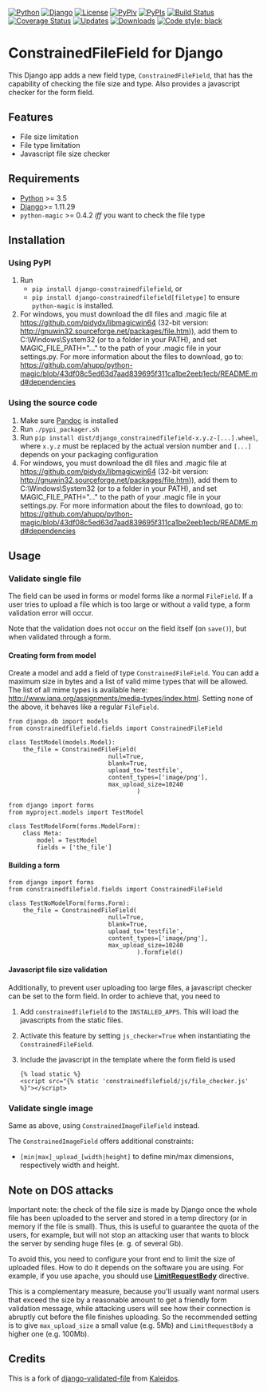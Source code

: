 [![Python](https://img.shields.io/badge/Python-3.5,3.6,3.7,3.8-blue.svg?style=flat-square)](/)
[![Django](https://img.shields.io/badge/Django-1.11,2.1,2.2-blue.svg?style=flat-square)](/)
[![License](https://img.shields.io/badge/License-BSD--3--Clause-blue.svg?style=flat-square)](/LICENSE)
[![PyPIv](https://img.shields.io/pypi/v/django-constrainedfilefield.svg?style=flat-square)](https://pypi.org/project/django-constrainedfilefield)
[![PyPIs](https://img.shields.io/pypi/status/django-constrainedfilefield.svg)](https://pypi.org/project/django-constrainedfilefield)
[![Build Status](https://travis-ci.org/mbourqui/django-constrainedfilefield.svg?branch=master)](https://travis-ci.org/mbourqui/django-constrainedfilefield)
[![Coverage Status](https://coveralls.io/repos/github/mbourqui/django-constrainedfilefield/badge.svg)](https://coveralls.io/github/mbourqui/django-constrainedfilefield)
[![Updates](https://pyup.io/repos/github/mbourqui/django-constrainedfilefield/shield.svg)](https://pyup.io/repos/github/mbourqui/django-constrainedfilefield/)
[![Downloads](https://pepy.tech/badge/django-constrainedfilefield)](https://pepy.tech/project/django-constrainedfilefield)
<a href="https://github.com/psf/black"><img alt="Code style: black" src="https://img.shields.io/badge/code%20style-black-000000.svg"></a>

# ConstrainedFileField for Django

This Django app adds a new field type, `ConstrainedFileField`, that has the
capability of checking the file size and type. Also provides a javascript checker for the 
form field.


## Features
* File size limitation
* File type limitation
* Javascript file size checker


## Requirements
* [Python][] >= 3.5
* [Django]>= 1.11.29
* `python-magic` >= 0.4.2 *iff* you want to check the file type

## Installation

### Using PyPI
1. Run
   * `pip install django-constrainedfilefield`, or
   * `pip install django-constrainedfilefield[filetype]` to ensure `python-magic` is installed.
1. For windows, you must download the dll files and .magic file at https://github.com/pidydx/libmagicwin64 (32-bit version: http://gnuwin32.sourceforge.net/packages/file.htm)), add them to C:\\Windows\\System32 (or to a folder in your PATH), and set MAGIC_FILE_PATH="..." to the path of your .magic file in your settings.py. For more information about the files to download, go to: https://github.com/ahupp/python-magic/blob/43df08c5ed63d7aad839695f311ca1be2eeb1ecb/README.md#dependencies

### Using the source code
1. Make sure [Pandoc][] is installed
1. Run `./pypi_packager.sh`
1. Run `pip install dist/django_constrainedfilefield-x.y.z-[...].wheel`, where `x.y.z` must be replaced by the actual
   version number and `[...]` depends on your packaging configuration
1. For windows, you must download the dll files and .magic file at https://github.com/pidydx/libmagicwin64 (32-bit version: http://gnuwin32.sourceforge.net/packages/file.htm)), add them to C:\\Windows\\System32 (or to a folder in your PATH), and set MAGIC_FILE_PATH="..." to the path of your .magic file in your settings.py. For more information about the files to download, go to: https://github.com/ahupp/python-magic/blob/43df08c5ed63d7aad839695f311ca1be2eeb1ecb/README.md#dependencies

## Usage
### Validate single file
The field can be used in forms or model forms like a normal `FileField`. If a user tries to upload
a file which is too large or without a valid type, a form validation error will occur.

Note that the validation does not occur on the field itself (on `save()`), but when validated through a form.

#### Creating form from model
Create a model and add a field of type `ConstrainedFileField`. You can add a maximum size in bytes
and a list of valid mime types that will be allowed. The list of all mime types is available
here: http://www.iana.org/assignments/media-types/index.html.
Setting none of the above, it behaves like a regular `FileField`.
```
from django.db import models
from constrainedfilefield.fields import ConstrainedFileField

class TestModel(models.Model):
    the_file = ConstrainedFileField(
                            null=True,
                            blank=True,
                            upload_to='testfile',
                            content_types=['image/png'],
                            max_upload_size=10240
                                    )
```

```
from django import forms
from myproject.models import TestModel

class TestModelForm(forms.ModelForm):
    class Meta:
        model = TestModel
        fields = ['the_file']
```

#### Building a form
```
from django import forms
from constrainedfilefield.fields import ConstrainedFileField

class TestNoModelForm(forms.Form):
    the_file = ConstrainedFileField(
                            null=True,
                            blank=True,
                            upload_to='testfile',
                            content_types=['image/png'],
                            max_upload_size=10240
                                    ).formfield()
```

#### Javascript file size validation
Additionally, to prevent user uploading too large files, a javascript checker can be set to the 
form field. In order to achieve that, you need to

1. Add `constrainedfilefield` to the `INSTALLED_APPS`. This will load the
  javascripts from the static files.
1.  Activate this feature by setting `js_checker=True` when instantiating the
`ConstrainedFileField`.
1. Include the javascript in the template where the form field is used

    ```Django
    {% load static %}
    <script src="{% static 'constrainedfilefield/js/file_checker.js' %}"></script>
    ```


### Validate single image
Same as above, using `ConstrainedImageFileField` instead.

The `ConstrainedImageField` offers additional constraints:
* `[min|max]_upload_[width|height]` to define min/max dimensions, respectively width and height.


## Note on DOS attacks

Important note: the check of the file size is made by Django once the whole file has been uploaded
to the server and stored in a temp directory (or in memory if the file is small). Thus, this is
useful to guarantee the quota of the users, for example, but will not stop an attacking user that
wants to block the server by sending huge files (e. g. of several Gb).

To avoid this, you need to configure your front end to limit the size of uploaded files. How to do
it depends on the software you are using. For example, if you use apache, you should use
[**LimitRequestBody**](http://httpd.apache.org/docs/2.2/mod/core.html#limitrequestbody) directive.

This is a complementary measure, because you'll usually want normal users that exceed the size by a
reasonable amount to get a friendly form validation message, while attacking users will see how their
connection is abruptly cut before the file finishes uploading. So the recommended setting is to give
`max_upload_size` a small value (e.g. 5Mb) and `LimitRequestBody` a higher one (e.g. 100Mb).


## Credits

This is a fork of [django-validated-file](https://github.com/kaleidos/django-validated-file) from
[Kaleidos](https://github.com/kaleidos).

  [python]:     https://www.python.org/             "Python"
  [django]:     https://www.djangoproject.com/      "Django"
  [pandoc]:     http://pandoc.org/index.html        "Pandoc"
